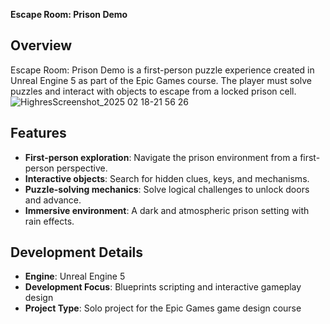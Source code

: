 **Escape Room: Prison Demo**


## Overview
Escape Room: Prison Demo is a first-person puzzle experience created in Unreal Engine 5 as part of the Epic Games course. The player must solve  puzzles and interact with objects to escape from a locked prison cell.
![HighresScreenshot_2025 02 18-21 56 26](https://github.com/user-attachments/assets/1e36fee2-6342-4aa4-aba3-3e810cb22cd3)

## Features
- **First-person exploration**: Navigate the prison environment from a first-person perspective.
- **Interactive objects**: Search for hidden clues, keys, and mechanisms.
- **Puzzle-solving mechanics**: Solve logical challenges to unlock doors and advance.
- **Immersive environment**: A dark and atmospheric prison setting with rain effects.

## Development Details
- **Engine**: Unreal Engine 5
- **Development Focus**: Blueprints scripting and interactive gameplay design
- **Project Type**: Solo project for the Epic Games game design course
